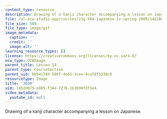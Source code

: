 ```yaml
---
content_type: resource
description: Drawing of a kanji character accompanying a lesson on Japanese.
file: /ol-ocw-studio-app/courses/21g-504-japanese-iv-spring-2009/14b28075e805f34e727b1b3b99fdf3e4_3030.gif
file_size: 509
file_type: image/gif
image_metadata:
  caption: ''
  credit: ''
  image-alt: ''
learning_resource_types: []
license: https://creativecommons.org/licenses/by-nc-sa/4.0/
ocw_type: OCWImage
parent_title: Lesson 18
parent_type: CourseSection
parent_uid: 8b541784-586f-4e65-3cee-4ca3df5330c8
resourcetype: Image
title: '3030'
uid: 14b28075-e805-f34e-727b-1b3b99fdf3e4
video_metadata:
  youtube_id: null
---
```

Drawing of a kanji character accompanying a lesson on Japanese.